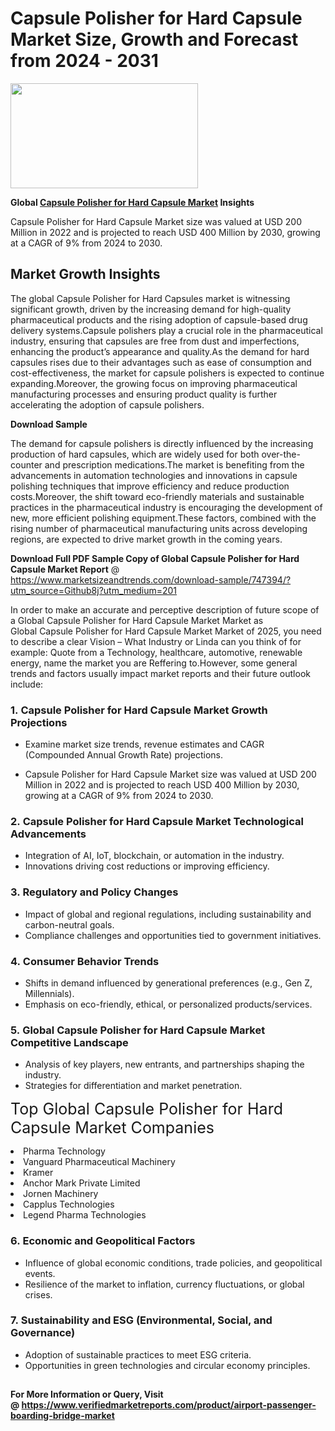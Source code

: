 <H1>Capsule Polisher for Hard Capsule Market Size, Growth and Forecast from 2024 - 2031</H1><img class="aligncenter size-medium wp-image-584254" src="https://thirdeyenews.in/wp-content/uploads/2024/09/Global-Market-Research-300x168.jpeg" alt="" width="300" height="168" /><p><strong>Global&nbsp;<a href="https://www.marketsizeandtrends.com/download-sample/747394/?utm_source=Github8j?utm_medium=201">Capsule Polisher for Hard Capsule Market</a> Insights</strong></p><p>Capsule Polisher for Hard Capsule Market size was valued at USD 200 Million in 2022 and is projected to reach USD 400 Million by 2030, growing at a CAGR of 9% from 2024 to 2030.</p><p><h2>Market Growth Insights</h2> <p>The global Capsule Polisher for Hard Capsules market is witnessing significant growth, driven by the increasing demand for high-quality pharmaceutical products and the rising adoption of capsule-based drug delivery systems.Capsule polishers play a crucial role in the pharmaceutical industry, ensuring that capsules are free from dust and imperfections, enhancing the product’s appearance and quality.As the demand for hard capsules rises due to their advantages such as ease of consumption and cost-effectiveness, the market for capsule polishers is expected to continue expanding.Moreover, the growing focus on improving pharmaceutical manufacturing processes and ensuring product quality is further accelerating the adoption of capsule polishers.</p> <p><strong>Download Sample</strong></p> <p>The demand for capsule polishers is directly influenced by the increasing production of hard capsules, which are widely used for both over-the-counter and prescription medications.The market is benefiting from the advancements in automation technologies and innovations in capsule polishing techniques that improve efficiency and reduce production costs.Moreover, the shift toward eco-friendly materials and sustainable practices in the pharmaceutical industry is encouraging the development of new, more efficient polishing equipment.These factors, combined with the rising number of pharmaceutical manufacturing units across developing regions, are expected to drive market growth in the coming years.</p> <p><span class=""><strong>Download Full PDF Sample Copy of Global Capsule Polisher for Hard Capsule Market Report</strong> @ <a href="https://www.marketsizeandtrends.com/download-sample/747394/?utm_source=Github8j?utm_medium=201" target="_blank">https://www.marketsizeandtrends.com/download-sample/747394/?utm_source=Github8j?utm_medium=201</a></span></p><p>In order to make an accurate and perceptive description of future scope of a Global&nbsp;Capsule Polisher for Hard Capsule Market Market as Global&nbsp;Capsule Polisher for Hard Capsule Market Market of 2025, you need to describe a clear Vision &ndash; What Industry or Linda can you think of for example: Quote from a Technology, healthcare, automotive, renewable energy, name the market you are Reffering to.However, some general trends and factors usually impact market reports and their future outlook include:</p><h3>1.&nbsp;<strong>Capsule Polisher for Hard Capsule Market Growth Projections</strong></h3><ul><li>Examine market size trends, revenue estimates and CAGR (Compounded Annual Growth Rate) projections.</li><li><p>Capsule Polisher for Hard Capsule Market size was valued at USD 200 Million in 2022 and is projected to reach USD 400 Million by 2030, growing at a CAGR of 9% from 2024 to 2030.</p></li></ul><h3>2.&nbsp;<strong>Capsule Polisher for Hard Capsule Market Technological Advancements</strong></h3><ul><li>Integration of AI, IoT, blockchain, or automation in the industry.</li><li>Innovations driving cost reductions or improving efficiency.</li></ul><h3>3.&nbsp;<strong>Regulatory and Policy Changes</strong></h3><ul><li>Impact of global and regional regulations, including sustainability and carbon-neutral goals.</li><li>Compliance challenges and opportunities tied to government initiatives.</li></ul><h3>4.&nbsp;<strong>Consumer Behavior Trends</strong></h3><ul><li>Shifts in demand influenced by generational preferences (e.g., Gen Z, Millennials).</li><li>Emphasis on eco-friendly, ethical, or personalized products/services.</li></ul><h3>5.&nbsp;<strong>Global Capsule Polisher for Hard Capsule Market Competitive Landscape</strong></h3><ul><li>Analysis of key players, new entrants, and partnerships shaping the industry.</li><li>Strategies for differentiation and market penetration.</li></ul><p data-pm-slice="1 1 []"><span style="color: inherit; font-family: inherit; font-size: 25px;">Top Global Capsule Polisher for Hard Capsule Market Companies</span></p><div class="" data-test-id=""><p><li>Pharma Technology</li><li> Vanguard Pharmaceutical Machinery</li><li> Kramer</li><li> Anchor Mark Private Limited</li><li> Jornen Machinery</li><li> Capplus Technologies</li><li> Legend Pharma Technologies</li></p></div><h3>6.&nbsp;<strong>Economic and Geopolitical Factors</strong></h3><ul><li>Influence of global economic conditions, trade policies, and geopolitical events.</li><li>Resilience of the market to inflation, currency fluctuations, or global crises.</li></ul><h3>7.&nbsp;<strong>Sustainability and ESG (Environmental, Social, and Governance)</strong></h3><ul><li>Adoption of sustainable practices to meet ESG criteria.</li><li>Opportunities in green technologies and circular economy principles.</li></ul><h2><strong style="font-size: 14px;">For More Information or Query, Visit @&nbsp;</strong><a style="background-color: #ffffff; font-size: 14px;" href="https://www.marketsizeandtrends.com/report/capsule-polisher-for-hard-capsule-market/" target="_blank">https://www.verifiedmarketreports.com/product/airport-passenger-boarding-bridge-market</a></h2>